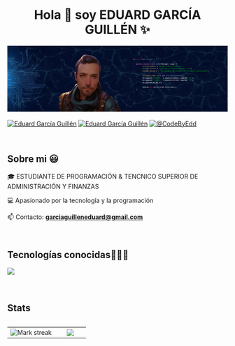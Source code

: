 <h1 align="center">Hola 👋  soy EDUARD GARCÍA GUILLÉN ✨ </h1> 

<p align="center">
  <img src="https://github.com/CodeByEdd00/CodeByEdd00/blob/master/img/BannerGitHub.png?raw=true" alt="Banner" />
</p>

<p align="left">
<a href="" target="blank"><img align="center" src="https://img.shields.io/badge/LinkedIn-0077B5?style=for-the-badge&logo=linkedin&logoColor=white" alt="Eduard García Guillén"/></a>
<a href = "mailto:garciaguilleneduard@gmail.com" target="blank"><img align="center" src="https://img.shields.io/badge/Gmail-D14836?style=for-the-badge&logo=gmail&logoColor=white" alt="Eduard García Guillén"  /></a>
<a href = "https://x.com/CodeByEdd" target="blank"><img align="center" src="https://img.shields.io/badge/twitter-D14836?style=for-the-badge&logo=twitterl&logoColor=white" alt="@CodeByEdd"  /></a>
</p>

<br>
<h2>Sobre mi 😃</h2>
<!--Intro start-->

<p align="left">
🎓 ESTUDIANTE DE PROGRAMACIÓN & TENCNICO SUPERIOR DE ADMINISTRACIÓN Y FINANZAS

💻 Apasionado por la tecnología y la programación

📫 Contacto: **garciaguilleneduard@gmail.com**
<!--Intro end-->
  </p>
<br>

<h2 >Tecnologías conocidas👨🏻‍💻</h2>
<!--tech stack icons-->
<p align="left">
  <a href="https://skillicons.dev">
    <img src="https://skillicons.dev/icons?i=java,html,css,git,github&perline=12" />
  </a>
</p>
<br>
<!--- stats & Trophy (start) -->
<h2 >Stats</h2>
<p align="center">
  <!--- stats (start) -->
<table align="left">
<tr border="none">
<td width="60%" align="center">

<!--  <img  align="center"  src="https://github-readme-stats.vercel.app/api?username=unsimpledev&theme=dark&show_icons=true&count_private=true" />
  <br></br> -->
  <img  title="🔥 Get streak stats for your profile at git.io/streak-stats" alt="Mark streak" src="https://github-readme-streak-stats.herokuapp.com/?user=codebyedu00v&theme=dark&hide_border=false" /> 
</td>

<td width="40%" align="center">

  <img  align="center"  src="https://github-readme-stats.anuraghazra1.vercel.app/api/top-langs/?username=codebyedu00&theme=dark&hide_border=false&no-bg=true&no-frame=true&langs_count=10"/>

  </td>
</tr>
</table>
<!--- stats (end) -->


</p>        
<!--- stats (end) -->

